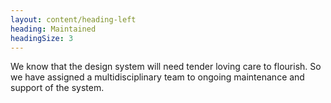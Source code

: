 ```yaml
---
layout: content/heading-left
heading: Maintained
headingSize: 3
---
```


We know that the design system will need tender loving care to flourish. So we have assigned a multidisciplinary team to ongoing maintenance and support of the system.
